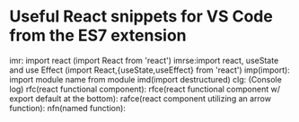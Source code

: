 # Useful React snippets for VS Code from the ES7 extension
imr: import  react (import React from 'react')
imrse:import  react, useState and use Effect (import React,{useState,useEffect} from 'react')
imp(import): import module name from module
imd(import destructured)
clg: (Console log)
rfc(react functional component):
rfce(react functional component w/ export default at the bottom):
rafce(react component utilizing an arrow function):
nfn(named function):